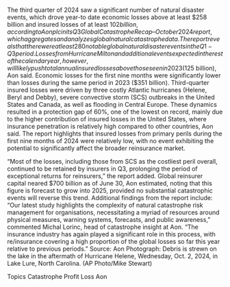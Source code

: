 The third quarter of 2024 saw a significant number of natural disaster events, which drove year-to date economic losses above at least $258 billion and insured losses of at least $102 billion, according to Aon plc in its Q3 Global Catastrophe Recap – October 2024 report, which aggregates and analyzes global natural catastrophe data.
The report reveals that there were at least 280 notable global natural disaster events in the Q1-Q3 period. Losses from Hurricane Milton and additional events expected in the rest of the calendar year, however, will likely push total annual insured losses above those seen in 2023 ($125 billion), Aon said.
Economic losses for the first nine months were significantly lower than losses during the same period in 2023 ($351 billion).
Third-quarter insured losses were driven by three costly Atlantic hurricanes (Helene, Beryl and Debby), severe convective storm (SCS) outbreaks in the United States and Canada, as well as flooding in Central Europe.
These dynamics resulted in a protection gap of 60%, one of the lowest on record, mainly due to the higher contribution of insured losses in the United States, where insurance penetration is relatively high compared to other countries, Aon said.
The report highlights that insured losses from primary perils during the first nine months of 2024 were relatively low, with no event exhibiting the potential to significantly affect the broader reinsurance market.




“Most of the losses, including those from SCS as the costliest peril overall, continued to be retained by insurers in Q3, prolonging the period of exceptional returns for reinsurers,” the report added.
Global reinsurer capital neared $700 billion as of June 30, Aon estimated, noting that this figure is forecast to grow into 2025, provided no substantial catastrophic events will reverse this trend.
Additional findings from the report include:
“Our latest study highlights the complexity of natural catastrophe risk management for organisations, necessitating a myriad of resources around physical measures, warning systems, forecasts, and public awareness,” commented Michal Lorinc, head of catastrophe insight at Aon. “The insurance industry has again played a significant role in this process, with re/insurance covering a high proportion of the global losses so far this year relative to previous periods.”
Source: Aon
Photograph: Debris is strewn on the lake in the aftermath of Hurricane Helene, Wednesday, Oct. 2, 2024, in Lake Lure, North Carolina. (AP Photo/Mike Stewart)

Topics
Catastrophe
Profit Loss
Aon

